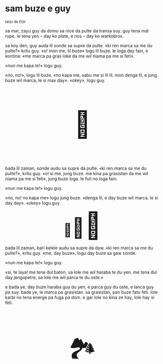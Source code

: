 # sam buze e guy

<small>tarju da _Erjo_</small>


sa mar, zayu guy da domu sa nice da pulte da transa suy.
guy tena mal rupe. le tena yen – day ko plate, e nos – day ko warkobrox.

sa koy den, guy auda lil sonde sa supre da pulte.
«ki ren marca sa me du pulte?» kritu guy.
«o! mon me, lil buze» logu lil buze.
le loga day fain, e kontina:
«me marca pa gras loke da me wil niama pa me si feti».

«nun me kapa te!» logu guy.

«no, no!», logu lil buze.
«no kapa me, sabu me si lil lil. mon denga lil, e jung buze wil marca, le si max day».
«okey», logu guy.

<p style="font-size:6em;text-align:center;">👺</p>

bada lil zaman, sonde audu sa supre da pulte.
«ki ren marca sa me du pulte?», kritu guy.
«o! si me, jung buze. me kina pa grasistan da me wil niama pa me si feti», jung buze loga.
le fuli no loga fain.

«nun me kapa te!» logu guy.

«no, no! no kapa me» logu jung buze.
«denga lil, e day buze wil marca, le si day day».
«okey» logu guy.

<p style="text-align:center;"><span style="font-size:3em;">🐐</span><span style="font-size:4.5em;">🐐</span><span style="font-size:6em;">🐐</span></p>

bada lil zaman, bari kelele audu sa supre da daw.
«ki ren marca sa me du pulte?», kritu guy.
«me, day buze», logu day buze sa gaw sonde.

«nun me kapa te!» logu guy.

«si, te laya! me tena dul baton, sa lole me wil haraba te du yen.
me tena dul day jengopetre, sa lole me wil parca te du oste.»

e bada ye, day buze haraba guy du yen, e parca guy du oste, e lanca guy pa suy.
bada ye, le marca pa grasistan.
sa grasistan, pan buze fatu feti. lole karbi no tena energe pa fuga pa dom.
e gar lole no kina ze hay, lole hay si feti.

<p style="font-size:6em;text-align:center;">🏞️</p>

